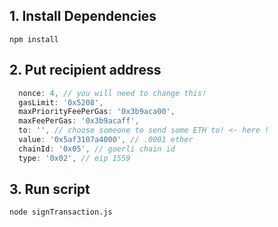 ## 1. Install Dependencies

`npm install`

## 2. Put recipient address

```javascript
  nonce: 4, // you will need to change this!
  gasLimit: '0x5208',
  maxPriorityFeePerGas: '0x3b9aca00',
  maxFeePerGas: '0x3b9acaff',
  to: '', // choose someone to send some ETH to! <- here !
  value: '0x5af3107a4000', // .0001 ether
  chainId: '0x05', // goerli chain id
  type: '0x02', // eip 1559
```

## 3. Run script

`node signTransaction.js`
